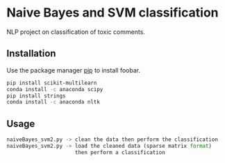 # Naive Bayes and SVM classification

NLP project on classification of toxic comments.

## Installation

Use the package manager [pip](https://pip.pypa.io/en/stable/) to install foobar.

```bash
pip install scikit-multilearn
conda install -c anaconda scipy
pip install strings
conda install -c anaconda nltk
```

## Usage

```python
naiveBayes_svm2.py -> clean the data then perform the classification
naiveBayes_svm2.py -> load the cleaned data (sparse matrix format)
                      then perform a classification
```



